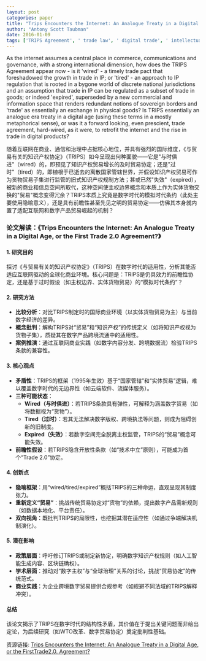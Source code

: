 ```yaml
---
layout: post
categories: paper
title: "Trips Encounters the Internet: An Analogue Treaty in a Digital Age, or the FirstTrade2.0. Agreement?"
author: "Antony Scott Taubman"
date: 2016-01-09
tags: ['TRIPS Agreement', ' trade law', ' digital trade', ' intellectual property']
---
```


As the internet assumes a central place in commerce, communications and governance, with a strong international dimension, how does the TRIPS Agreement appear now - is it 'wired' - a timely trade pact that foreshadowed the growth in trade in IP; or 'tired' - an approach to IP regulation that is rooted in a bygone world of discrete national jurisdictions and an assumption that trade in IP can be regulated as a subset of trade in goods; or indeed 'expired', superseded by a new commercial and information space that renders redundant notions of sovereign borders and 'trade' as essentially an exchange in physical goods? Is TRIPS essentially an analogue era treaty in a digital age (using these terms in a mostly metaphorical sense), or was it a forward looking, even prescient, trade agreement, hard-wired, as it were, to retrofit the internet and the rise in trade in digital products?

随着互联网在商业、通信和治理中占据核心地位，并具有强烈的国际维度，《与贸易有关的知识产权协定》（TRIPS）如今呈现出何种面貌——它是"与时俱进"（wired）的，即预见了知识产权贸易增长的及时贸易协定；还是"过时"（tired）的，即植根于已逝去的离散国家管辖世界，并假设知识产权贸易可作为货物贸易子集进行监管的旧式知识产权规制方法；甚或已然"失效"（expired），被新的商业和信息空间所取代，这种空间使主权边界概念和本质上作为实体货物交换的"贸易"概念变得冗余？TRIPS本质上究竟是数字时代的模拟时代条约（此处主要使用隐喻意义），还是具有前瞻性甚至先见之明的贸易协定——仿佛其本身就内置了适配互联网和数字产品贸易崛起的机制？

### 论文解读：**《Trips Encounters the Internet: An Analogue Treaty in a Digital Age, or the First Trade 2.0 Agreement?》**

#### **1. 研究目的**  
探讨《与贸易有关的知识产权协定》（TRIPS）在数字时代的适用性，分析其能否适应互联网驱动的全球化商业环境。核心问题是：TRIPS是仍具效力的前瞻性协定，还是基于过时假设（如主权边界、实体货物贸易）的“模拟时代条约”？

#### **2. 研究方法**  
- **比较分析**：对比TRIPS制定时的国际商业环境（以实体货物贸易为主）与当前数字经济的差异。  
- **概念批判**：解构TRIPS对“贸易”和“知识产权”的传统定义（如将知识产权视为货物子集），质疑其在数字产品跨境流通中的适用性。  
- **案例推演**：通过互联网商业实践（如数字内容分发、跨境数据流）检验TRIPS条款的兼容性。  

#### **3. 核心观点**  
- **矛盾性**：TRIPS的框架（1995年生效）基于“国家管辖”和“实体贸易”逻辑，难以覆盖数字时代的无边界性（如云端软件、流媒体服务）。  
- **三种可能状态**：  
  - **Wired（与时俱进）**：若TRIPS条款具有弹性，可解释为涵盖数字贸易（如将数据视为“货物”）。  
  - **Tired（过时）**：若其无法解决数字版权、跨境执法等问题，则成为阻碍创新的旧制度。  
  - **Expired（失效）**：若数字空间完全脱离主权监管，TRIPS的“贸易”概念可能失效。  
- **前瞻性假设**：若TRIPS隐含开放性条款（如“技术中立”原则），可能成为首个“Trade 2.0”协定。  

#### **4. 创新点**  
- **隐喻框架**：用“wired/tired/expired”概括TRIPS的三种命运，直观呈现其制度张力。  
- **重新定义“贸易”**：挑战传统贸易协定对“货物”的依赖，提出数字产品需新规则（如数据本地化、平台责任）。  
- **双向视角**：既批判TRIPS的局限性，也挖掘其潜在适应性（如通过争端解决机制演化）。  

#### **5. 潜在影响**  
- **政策层面**：呼吁修订TRIPS或制定新协定，明确数字知识产权规则（如人工智能生成内容、区块链确权）。  
- **学术层面**：推动对“数字主权”与“全球治理”关系的讨论，挑战“贸易协定”的传统范式。  
- **商业实践**：为企业跨境数字贸易提供合规参考（如规避不同法域的TRIPS解释冲突）。  

#### **总结**  
该论文揭示了TRIPS在数字时代的结构性矛盾，其价值在于提出关键问题而非给出定论，为后续研究（如WTO改革、数字贸易协定）奠定批判性基础。

资源链接: [Trips Encounters the Internet: An Analogue Treaty in a Digital Age, or the FirstTrade2.0. Agreement?](https://papers.ssrn.com/sol3/papers.cfm?abstract_id=2713086)

